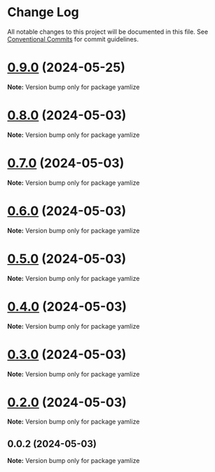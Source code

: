 # Change Log

All notable changes to this project will be documented in this file.
See [Conventional Commits](https://conventionalcommits.org) for commit guidelines.

# [0.9.0](https://github.com/cosmology-tech/yamlize/compare/yamlize@0.8.0...yamlize@0.9.0) (2024-05-25)

**Note:** Version bump only for package yamlize





# [0.8.0](https://github.com/cosmology-tech/yamlize/compare/yamlize@0.7.0...yamlize@0.8.0) (2024-05-03)

**Note:** Version bump only for package yamlize





# [0.7.0](https://github.com/cosmology-tech/yamlize/compare/yamlize@0.6.0...yamlize@0.7.0) (2024-05-03)

**Note:** Version bump only for package yamlize





# [0.6.0](https://github.com/cosmology-tech/yamlize/compare/yamlize@0.5.0...yamlize@0.6.0) (2024-05-03)

**Note:** Version bump only for package yamlize





# [0.5.0](https://github.com/cosmology-tech/yamlize/compare/yamlize@0.4.0...yamlize@0.5.0) (2024-05-03)

**Note:** Version bump only for package yamlize





# [0.4.0](https://github.com/cosmology-tech/yamlize/compare/yamlize@0.3.0...yamlize@0.4.0) (2024-05-03)

**Note:** Version bump only for package yamlize





# [0.3.0](https://github.com/cosmology-tech/yamlize/compare/yamlize@0.2.0...yamlize@0.3.0) (2024-05-03)

**Note:** Version bump only for package yamlize





# [0.2.0](https://github.com/cosmology-tech/yamlize/compare/yamlize@0.0.2...yamlize@0.2.0) (2024-05-03)

**Note:** Version bump only for package yamlize





## 0.0.2 (2024-05-03)

**Note:** Version bump only for package yamlize
